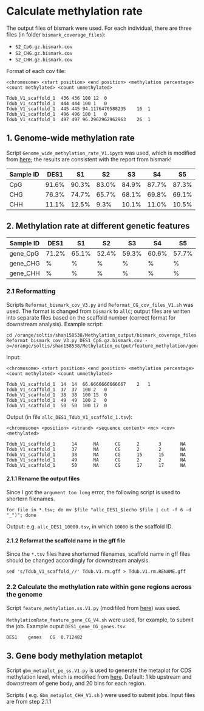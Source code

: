 # Calculate methylation rate
The output files of bismark were used. For each individual, there are three files (in folder `bismark_coverage_files`):
  - `S2_CpG.gz.bismark.cov`
  - `S2_CHG.gz.bismark.cov`
  - `S2_CHH.gz.bismark.cov`

Format of each cov file:

`<chromosome> <start position> <end position> <methylation percentage> <count methylated> <count unmethylated>`

```
Tdub_V1_scaffold_1	436	436	100	12	0
Tdub_V1_scaffold_1	444	444	100	1	0
Tdub_V1_scaffold_1	445	445	94.1176470588235	16	1
Tdub_V1_scaffold_1	496	496	100	1	0
Tdub_V1_scaffold_1	497	497	96.2962962962963	26	1
```

## 1. Genome-wide methylation rate
Script `Genome_wide_methylation_rate_V1.ipynb` was used, which is modified from [here](https://github.com/niederhuth/Widespread-natural-variation-of-DNA-methylation-within-angiosperms/blob/c9966e4e9df6d37649c3923509874bce0dd3ad80/mC_pyTools.py#L31); the results are consistent with the report from bismark!

| Sample ID | DES1 | S1 | S2 | S3 | S4 | S5 |
| -- | -- | -- | -- | -- | -- | -- |
| CpG | 91.6% | 90.3% | 83.0% | 84.9% | 87.7% | 87.3% |
| CHG | 76.3% | 74.7% | 65.7% | 68.1% | 69.8% | 69.1% |
| CHH | 11.1% | 12.5% | 9.3% | 10.1% | 11.0% | 10.5% |

## 2. Methylation rate at different genetic features

| Sample ID | DES1 | S1 | S2 | S3 | S4 | S5 |
| -- | -- | -- | -- | -- | -- | -- |
| gene_CpG | 71.2% | 65.1% | 52.4% | 59.3% | 60.6% | 57.7% |
| gene_CHG | % | % | % | % | % | % |
| gene_CHH | % | % | % | % | % | % |

### 2.1 Reformatting
Scripts `Reformat_bismark_cov_V3.py` and `Reformat_CG_cov_files_V1.sh` was used. The format is changed from `bismark` to `allC`; output files are written into separate files based on the scaffold number (correct format for downstream analysis). Example script:

```
cd /orange/soltis/shan158538/Methylation_output/bismark_coverage_files
Reformat_bismark_cov_V3.py DES1_CpG.gz.bismark.cov -o=/orange/soltis/shan158538/Methylation_output/feature_methylation/gene_CG/DES1/
```
Input:

`<chromosome> <start position> <end position> <methylation percentage> <count methylated> <count unmethylated>`
```
Tdub_V1_scaffold_1	14	14	66.6666666666667	2	1
Tdub_V1_scaffold_1	37	37	100	2	0
Tdub_V1_scaffold_1	38	38	100	15	0
Tdub_V1_scaffold_1	49	49	100	2	0
Tdub_V1_scaffold_1	50	50	100	17	0
```

Output (in file `allc_DES1_Tdub_V1_scaffold_1.tsv`):

`<chromosome> <position> <strand> <sequence context> <mc> <cov> <methylated>`

```
Tdub_V1_scaffold_1      14      NA      CG      2       3       NA
Tdub_V1_scaffold_1      37      NA      CG      2       2       NA
Tdub_V1_scaffold_1      38      NA      CG      15      15      NA
Tdub_V1_scaffold_1      49      NA      CG      2       2       NA
Tdub_V1_scaffold_1      50      NA      CG      17      17      NA
```
#### 2.1.1 Rename the output files
Since I got the `argument too long` error, the following script is used to shortern filenames.

```
for file in *.tsv; do mv $file "allc_DES1_$(echo $file | cut -f 6 -d "_")"; done
```

Output: e.g. `allc_DES1_10000.tsv`, in which `10000` is the scaffold ID.

#### 2.1.2 Reformat the scaffold name in the gff file
Since the `*.tsv` files have shorterned filenames, scaffold name in gff files should be changed accordingly for downstream analysis.

```
sed 's/Tdub_V1_scaffold_//' Tdub.V1.rm.gff > Tdub.V1.rm.RENAME.gff
```

### 2.2 Calculate the methylation rate within gene regions across the genome
Script `feature_methylation.ss.V1.py` (modifiled from [here](https://github.com/bhofmei/analysis-scripts/blob/master/methyl/feature_methylation.py#L264)) was used.

`MethylationRate_feature_gene_CG_V4.sh` were used, for example, to submit the job. Example ouput `DES1_gene_CG_genes.tsv`:

```
DES1	genes	CG	0.712482
```

## 3. Gene body methylation metaplot
Script `gbm_metaplot_pe_ss.V1.py` is used to generate the metaplot for CDS methylation level, which is modified from [here](https://github.com/bhofmei/analysis-scripts/blob/master/methyl/gbm_metaplot_pe.py). Default: 1 kb upstream and downstream of gene body, and 20 bins for each region.

Scripts ( e.g. `Gbm_metaplot_CHH_V1.sh` ) were used to submit jobs. Input files are from step 2.1.1


